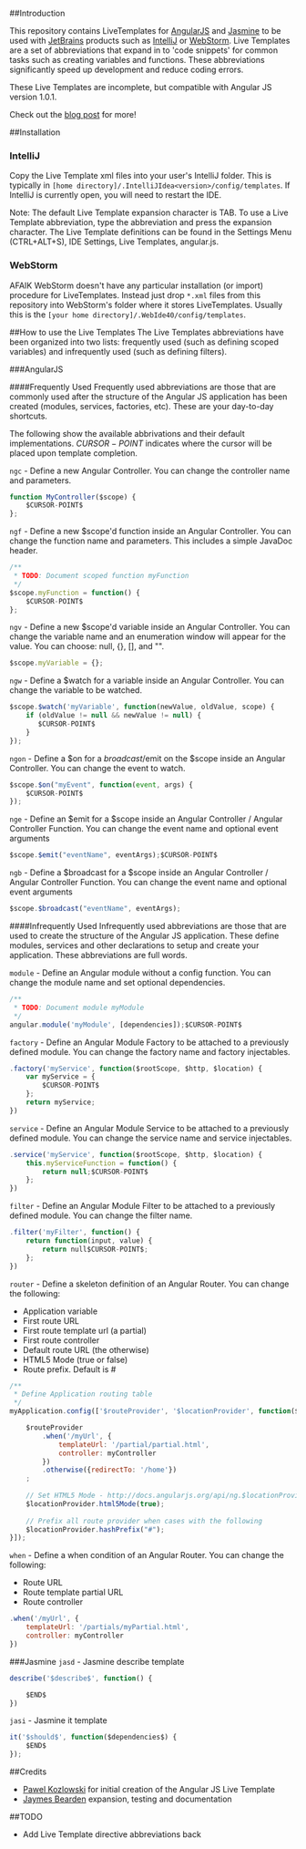 ##Introduction

This repository contains LiveTemplates for [AngularJS](http://angularjs.org/) and [Jasmine](https://github.com/pivotal/jasmine) to be used with [JetBrains](http://www.jetbrains.com/) products such as [IntelliJ](http://www.jetbrains.com/idea/) or [WebStorm](http://www.jetbrains.com/webstorm/). Live Templates are a set of abbreviations that expand in to 'code snippets' for common tasks such as creating variables and functions. These abbreviations significantly speed up development and reduce coding errors.

These Live Templates are incomplete, but compatible with Angular JS version 1.0.1.

Check out the [blog post](http://pkozlowskios.wordpress.com/2012/07/15/live-templates-for-angular-js-in-webstorm/) for more!

##Installation

### IntelliJ
Copy the Live Template xml files into your user's IntelliJ folder. This is typically in `[home directory]/.IntelliJIdea<version>/config/templates`. If IntelliJ is currently open, you will need to restart the IDE.

Note: The default Live Template expansion character is TAB. To use a Live Template abbreviation, type the abbreviation and press the expansion character. The Live Template definitions can be found in the Settings Menu (CTRL+ALT+S), IDE Settings, Live Templates, angular.js.

### WebStorm
AFAIK WebStorm doesn't have any particular installation (or import) procedure for LiveTemplates. 
Instead just drop `*.xml` files from this repository into WebStorm's folder where it stores LiveTemplates.
Usually this is the `[your home directory]/.WebIde40/config/templates`.

##How to use the Live Templates
The Live Templates abbreviations have been organized into two lists: frequently used (such as defining scoped variables) and infrequently used (such as defining filters).

###AngularJS

####Frequently Used
Frequently used abbreviations are those that are commonly used after the structure of the Angular JS application has been created (modules, services, factories, etc). These are your day-to-day shortcuts.

The following show the available abbrivations and their default implementations. $CURSOR-POINT$ indicates where the cursor will be placed upon template completion.

`ngc` - Define a new Angular Controller. You can change the controller name and parameters.
```JavaScript
function MyController($scope) {
    $CURSOR-POINT$
};
```

`ngf` - Define a new $scope'd function inside an Angular Controller. You can change the function name and parameters. This includes a simple JavaDoc header.
```JavaScript
/**
 * TODO: Document scoped function myFunction
 */
$scope.myFunction = function() {
    $CURSOR-POINT$
};
```

`ngv` - Define a new $scope'd variable inside an Angular Controller. You can change the variable name and an enumeration window will appear for the value. You can choose: null, {}, [], and "".
```JavaScript
$scope.myVariable = {};
```

`ngw` - Define a $watch for a variable inside an Angular Controller. You can change the variable to be watched.
```JavaScript
$scope.$watch('myVariable', function(newValue, oldValue, scope) {
    if (oldValue != null && newValue != null) {
       $CURSOR-POINT$
    }
});
```

`ngon` - Define a $on for a $broadcast/$emit on the $scope inside an Angular Controller. You can change the event to watch.
```JavaScript
$scope.$on("myEvent", function(event, args) {
    $CURSOR-POINT$
});
```

`nge` - Define an $emit for a $scope inside an Angular Controller / Angular Controller Function. You can change the event name and optional event arguments
```JavaScript
$scope.$emit("eventName", eventArgs);$CURSOR-POINT$
```

`ngb` - Define a $broadcast for a $scope inside an Angular Controller / Angular Controller Function. You can change the event name and optional event arguments
```JavaScript
$scope.$broadcast("eventName", eventArgs);
```

####Infrequently Used
Infrequently used abbreviations are those that are used to create the structure of the Angular JS application. These define modules, services and other declarations to setup and create your application. These abbreviations are full words.

`module` - Define an Angular module without a config function. You can change the module name and set optional dependencies.
```JavaScript
/**
 * TODO: Document module myModule
 */
angular.module('myModule', [dependencies]);$CURSOR-POINT$
```

`factory` - Define an Angular Module Factory to be attached to a previously defined module. You can change the factory name and factory injectables.
```JavaScript
.factory('myService', function($rootScope, $http, $location) {
    var myService = {
        $CURSOR-POINT$
    };
    return myService;
})
```

`service` - Define an Angular Module Service to be attached to a previously defined module. You can change the service name and service injectables.
```JavaScript
.service('myService', function($rootScope, $http, $location) {
    this.myServiceFunction = function() {
        return null;$CURSOR-POINT$
    };
})
```

`filter` - Define an Angular Module Filter to be attached to a previously defined module. You can change the filter name.
```JavaScript
.filter('myFilter', function() {
    return function(input, value) {
        return null$CURSOR-POINT$;
    };
})
```

`router` - Define a skeleton definition of an Angular Router. You can change the following:
* Application variable 
* First route URL
* First route template url (a partial)
* First route controller
* Default route URL (the otherwise)
* HTML5 Mode (true or false)
* Route prefix. Default is #

```JavaScript
/**
 * Define Application routing table
 */
myApplication.config(['$routeProvider', '$locationProvider', function($routeProvider) {

    $routeProvider
        .when('/myUrl', {
            templateUrl: '/partial/partial.html', 
            controller: myController
        })
        .otherwise({redirectTo: '/home'})
    ;
    
    // Set HTML5 Mode - http://docs.angularjs.org/api/ng.$locationProvider
    $locationProvider.html5Mode(true);
    
    // Prefix all route provider when cases with the following
    $locationProvider.hashPrefix("#");
}]);
```

`when` - Define a when condition of an Angular Router. You can change the following:
* Route URL
* Route template partial URL
* Route controller

```JavaScript
.when('/myUrl', {
	templateUrl: '/partials/myPartial.html', 
	controller: myController
})
```

###Jasmine
`jasd` - Jasmine describe template

```JavaScript
describe('$describe$', function() {

    $END$
})
```
`jasi` - Jasmine it template

```JavaScript
it('$should$', function($dependencies$) {
    $END$
});
```

##Credits
* [Pawel Kozlowski](https://github.com/pkozlowski-opensource) for initial creation of the Angular JS Live Template
* [Jaymes Bearden](https://github.com/jaymes-bearden) expansion, testing and documentation

##TODO
* Add Live Template directive abbreviations back
